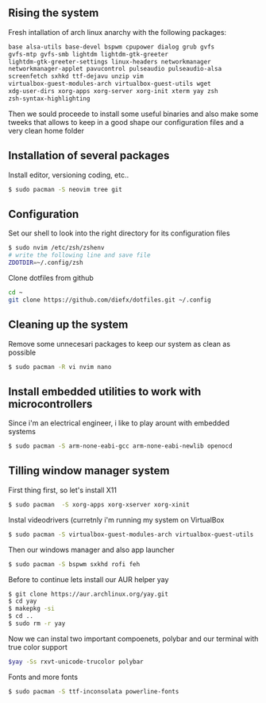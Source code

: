 Rising the system
-----------------

Fresh intallation of arch linux anarchy with the following packages:

```bash
base alsa-utils base-devel bspwm cpupower dialog grub gvfs
gvfs-mtp gvfs-smb lightdm lightdm-gtk-greeter 
lightdm-gtk-greeter-settings linux-headers networkmanager
networkmanager-applet pavucontrol pulseaudio pulseaudio-alsa
screenfetch sxhkd ttf-dejavu unzip vim
virtualbox-guest-modules-arch virtualbox-guest-utils wget
xdg-user-dirs xorg-apps xorg-server xorg-init xterm yay zsh
zsh-syntax-highlighting
```

Then we sould proceede to install some useful binaries and also
make some tweeks that allows to keep in a good shape our configuration files and a very
clean home folder


Installation of several packages
--------------------------------
Install editor, versioning coding, etc..
```bash
$ sudo pacman -S neovim tree git
```

Configuration
-------------
Set our shell to look into the right directory for its configuration files
```bash
$ sudo nvim /etc/zsh/zshenv
# write the following line and save file
ZDOTDIR=~/.config/zsh 
```

Clone dotfiles from github
```bash
cd ~
git clone https://github.com/diefx/dotfiles.git ~/.config
```

Cleaning up the system
-----------------------
Remove some unnecesari packages to keep our system as clean as possible
```bash
$ sudo pacman -R vi nvim nano
```

Install embedded utilities to work with microcontrollers
--------------------------------------------------------
Since i'm an electrical engineer, i like to play arount with embedded systems
```bash
$ sudo pacman -S arm-none-eabi-gcc arm-none-eabi-newlib openocd
```

Tilling window manager system
------------------------------
First thing first, so let's install X11
```bash
$ sudo pacman  -S xorg-apps xorg-xserver xorg-xinit
```

Instal videodrivers (curretnly i'm running my system on VirtualBox
```bash
$ sudo pacman -S virtualbox-guest-modules-arch virtualbox-guest-utils
```

Then our windows manager and also app launcher
```bash
$ sudo pacman -S bspwm sxkhd rofi feh
```

Before to continue lets install our AUR helper yay
```bash
$ git clone https://aur.archlinux.org/yay.git
$ cd yay
$ makepkg -si
$ cd ..
$ sudo rm -r yay 
```

Now we can instal two important compoenets, polybar and our terminal with true color support
```bash
$yay -Ss rxvt-unicode-trucolor polybar
```

Fonts and more fonts
```bash
$ sudo pacman -S ttf-inconsolata powerline-fonts
```

